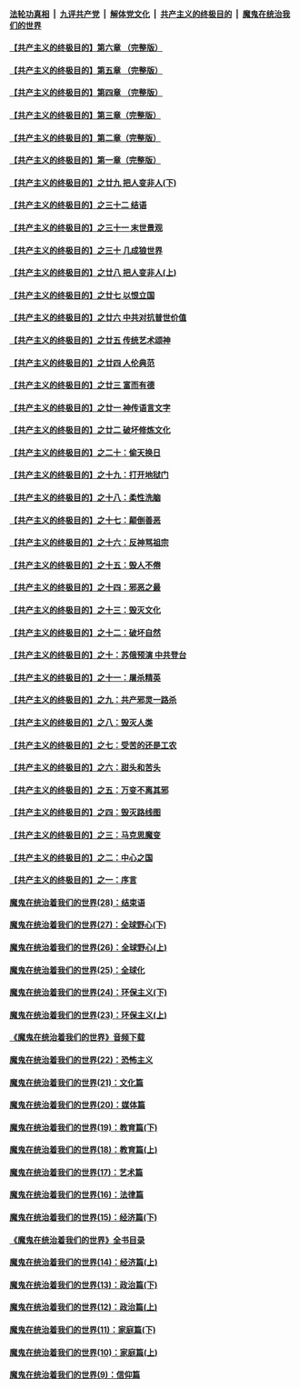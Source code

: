 ####  [法轮功真相](../../../../basic/blob/master/README.md?t=04141231) &nbsp;|&nbsp; [九评共产党](../../../../9ping.md/blob/master/README.md?t=04141231) &nbsp;|&nbsp; [解体党文化](../../../../jtdwh.md/blob/master/README.md?t=04141231)  &nbsp;|&nbsp; [共产主义的终极目的](../../../../gczydzjmd.md/blob/master/README.md?t=04141231) &nbsp;|&nbsp; [魔鬼在统治我们的世界](../../../../mgztzwmdsj.md/blob/master/README.md?t=04141231) 

#### [【共产主义的终极目的】第六章 （完整版）](../pages/nsc422/n11428913.md?t=04141231) 

#### [【共产主义的终极目的】第五章 （完整版）](../pages/nsc422/n11428912.md?t=04141231) 

#### [【共产主义的终极目的】第四章 （完整版）](../pages/nsc422/n11428907.md?t=04141231) 

#### [【共产主义的终极目的】第三章（完整版）](../pages/nsc422/n11428848.md?t=04141231) 

#### [【共产主义的终极目的】第二章（完整版）](../pages/nsc422/n11428831.md?t=04141231) 

#### [【共产主义的终极目的】第一章（完整版）](../pages/nsc422/n11417651.md?t=04141231) 

#### [【共产主义的终极目的】之廿九 把人变非人(下)](../pages/nsc422/n11344140.md?t=04141231) 

#### [【共产主义的终极目的】之三十二 结语](../pages/nsc422/n11360535.md?t=04141231) 

#### [【共产主义的终极目的】之三十一 末世景观](../pages/nsc422/n11351129.md?t=04141231) 

#### [【共产主义的终极目的】之三十 几成狼世界](../pages/nsc422/n11348280.md?t=04141231) 

#### [【共产主义的终极目的】之廿八 把人变非人(上)](../pages/nsc422/n11340492.md?t=04141231) 

#### [【共产主义的终极目的】之廿七 以恨立国](../pages/nsc422/n11336944.md?t=04141231) 

#### [【共产主义的终极目的】之廿六 中共对抗普世价值](../pages/nsc422/n11324785.md?t=04141231) 

#### [【共产主义的终极目的】之廿五 传统艺术颂神](../pages/nsc422/n11296396.md?t=04141231) 

#### [【共产主义的终极目的】之廿四 人伦典范](../pages/nsc422/n11296397.md?t=04141231) 

#### [【共产主义的终极目的】之廿三 富而有德](../pages/nsc422/n11283598.md?t=04141231) 

#### [【共产主义的终极目的】之廿一 神传语言文字](../pages/nsc422/n11263265.md?t=04141231) 

#### [【共产主义的终极目的】之廿二 破坏修炼文化](../pages/nsc422/n11245728.md?t=04141231) 

#### [【共产主义的终极目的】之二十：偷天换日](../pages/nsc422/n11238846.md?t=04141231) 

#### [【共产主义的终极目的】之十九：打开地狱门](../pages/nsc422/n11206376.md?t=04141231) 

#### [【共产主义的终极目的】之十八：柔性洗脑](../pages/nsc422/n11199994.md?t=04141231) 

#### [【共产主义的终极目的】之十七：颠倒善恶](../pages/nsc422/n11179782.md?t=04141231) 

#### [【共产主义的终极目的】之十六：反神骂祖宗](../pages/nsc422/n11166798.md?t=04141231) 

#### [【共产主义的终极目的】之十五：毁人不倦](../pages/nsc422/n11166792.md?t=04141231) 

#### [【共产主义的终极目的】之十四：邪恶之最](../pages/nsc422/n11150249.md?t=04141231) 

#### [【共产主义的终极目的】之十三：毁灭文化](../pages/nsc422/n11135227.md?t=04141231) 

#### [【共产主义的终极目的】之十二：破坏自然](../pages/nsc422/n11135214.md?t=04141231) 

#### [【共产主义的终极目的】之十：苏俄预演 中共登台](../pages/nsc422/n11118424.md?t=04141231) 

#### [【共产主义的终极目的】之十一：屠杀精英](../pages/nsc422/n11118442.md?t=04141231) 

#### [【共产主义的终极目的】之九：共产邪灵一路杀](../pages/nsc422/n11114139.md?t=04141231) 

#### [【共产主义的终极目的】之八：毁灭人类](../pages/nsc422/n11108503.md?t=04141231) 

#### [【共产主义的终极目的】之七：受苦的还是工农](../pages/nsc422/n11101809.md?t=04141231) 

#### [【共产主义的终极目的】之六：甜头和苦头](../pages/nsc422/n11096971.md?t=04141231) 

#### [【共产主义的终极目的】之五：万变不离其邪](../pages/nsc422/n11091285.md?t=04141231) 

#### [【共产主义的终极目的】之四：毁灭路线图](../pages/nsc422/n11086284.md?t=04141231) 

#### [【共产主义的终极目的】之三：马克思魔变](../pages/nsc422/n11061941.md?t=04141231) 

#### [【共产主义的终极目的】之二：中心之国](../pages/nsc422/n11047728.md?t=04141231) 

#### [【共产主义的终极目的】之一：序言](../pages/nsc422/n11086077.md?t=04141231) 

#### [魔鬼在统治着我们的世界(28)：结束语](../pages/nsc422/n10936246.md?t=04141231) 

#### [魔鬼在统治着我们的世界(27)：全球野心(下)](../pages/nsc422/n10928319.md?t=04141231) 

#### [魔鬼在统治着我们的世界(26)：全球野心(上)](../pages/nsc422/n10900318.md?t=04141231) 

#### [魔鬼在统治着我们的世界(25)：全球化](../pages/nsc422/n10788205.md?t=04141231) 

#### [魔鬼在统治着我们的世界(24)：环保主义(下)](../pages/nsc422/n10695307.md?t=04141231) 

#### [魔鬼在统治着我们的世界(23)：环保主义(上)](../pages/nsc422/n10688613.md?t=04141231) 

#### [《魔鬼在统治着我们的世界》音频下载](../pages/nsc422/n10635553.md?t=04141231) 

#### [魔鬼在统治着我们的世界(22)：恐怖主义](../pages/nsc422/n10614727.md?t=04141231) 

#### [魔鬼在统治着我们的世界(21)：文化篇](../pages/nsc422/n10597706.md?t=04141231) 

#### [魔鬼在统治着我们的世界(20)：媒体篇](../pages/nsc422/n10586579.md?t=04141231) 

#### [魔鬼在统治着我们的世界(19)：教育篇(下)](../pages/nsc422/n10564808.md?t=04141231) 

#### [魔鬼在统治着我们的世界(18)：教育篇(上)](../pages/nsc422/n10526970.md?t=04141231) 

#### [魔鬼在统治着我们的世界(17)：艺术篇](../pages/nsc422/n10499093.md?t=04141231) 

#### [魔鬼在统治着我们的世界(16)：法律篇](../pages/nsc422/n10485969.md?t=04141231) 

#### [魔鬼在统治着我们的世界(15)：经济篇(下)](../pages/nsc422/n10469975.md?t=04141231) 

#### [《魔鬼在统治着我们的世界》全书目录](../pages/nsc422/n10464261.md?t=04141231) 

#### [魔鬼在统治着我们的世界(14)：经济篇(上)](../pages/nsc422/n10457370.md?t=04141231) 

#### [魔鬼在统治着我们的世界(13)：政治篇(下)](../pages/nsc422/n10448270.md?t=04141231) 

#### [魔鬼在统治着我们的世界(12)：政治篇(上)](../pages/nsc422/n10444576.md?t=04141231) 

#### [魔鬼在统治着我们的世界(11)：家庭篇(下)](../pages/nsc422/n10440961.md?t=04141231) 

#### [魔鬼在统治着我们的世界(10)：家庭篇(上)](../pages/nsc422/n10435448.md?t=04141231) 

#### [魔鬼在统治着我们的世界(9)：信仰篇](../pages/nsc422/n10432159.md?t=04141231) 

